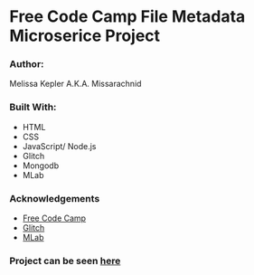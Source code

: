 Free Code Camp File Metadata Microserice Project
=========================


### Author:
Melissa Kepler A.K.A. Missarachnid

### Built With: 
*  HTML
*  CSS
*  JavaScript/ Node.js
*  Glitch
*  Mongodb
*  MLab

### Acknowledgements
*  [Free Code Camp](https://www.freecodecamp.org)
*  [Glitch](https://glitch.com/)
*  [MLab](https://mlab.com/)
### Project can be seen [here](https://kepler.glitch.me/)